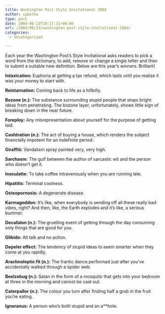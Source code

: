 ```yaml
---
title: Washington Post Style Invitational 2004
author: cpbotha
type: post
date: 2004-06-23T10:17:31+00:00
url: /2004/06/23/washington-post-style-invitational-2004/
categories:
  - Uncategorized

---
```

Each year the Washington Post’s Style Invitational asks readers to pick a word from the dictionary, to add, remove or change a single letter and then to submit a suitable new definition. Below are this year’s winners. Brilliant!

**Intaxication:** Euphoria at getting a tax refund, which lasts until you realise it was your money to start with.
  
**Reintarnation:** Coming back to life as a hillbilly.
  
**Bozone (n.):** The substance surrounding stupid people that stops bright ideas from penetrating. The bozone layer, unfortunately, shows little sign of breaking down in the near future.
  
**Foreploy:** Any misrepresentation about yourself for the purpose of getting laid.
  
**Cashtration (n.):** The act of buying a house, which renders the subject financially impotent for an indefinite period.
  
**Giraffiti:** Vandalism spray painted very, very high.
  
**Sarchasm:** The gulf between the author of sarcastic wit and the person who doesn’t get it.
  
**Inoculatte:** To take coffee intravenously when you are running late.
  
**Hipatitis:** Terminal coolness.
  
**Osteopornosis:** A degenerate disease.
  
**Karmageddon:** It’s like, when everybody is sending off all these really bad vibes, right? And then, like, the Earth explodes and it’s like, a serious bummer.
  
**Decafalon (n.):** The gruelling event of getting through the day consuming only things that are good for you.
  
**Glibido:** All talk and no action.
  
**Dopeler effect:** The tendency of stupid ideas to seem smarter when they come at you rapidly.
  
**Arachnoleptic fit (n.):** The frantic dance performed just after you’ve accidentally walked through a spider web.
  
**Beelzebug (n.):** Satan in the form of a mosquito that gets into your bedroom at three in the morning and cannot be cast out.
  
**Caterpallor (n.):** The colour you turn after finding half a grub in the fruit you’re eating.
  
**Ignoranus:** A person who’s both stupid and an a**hole.
